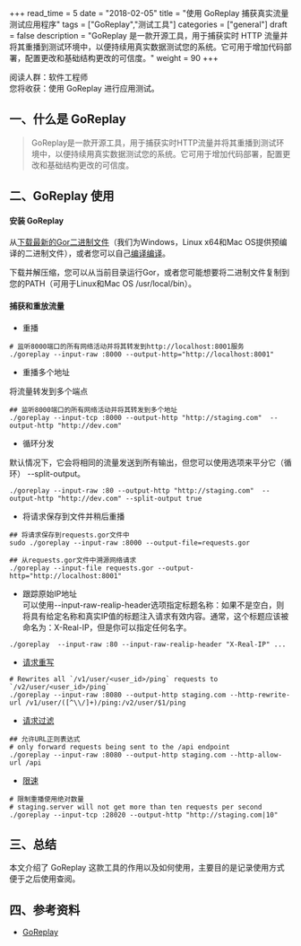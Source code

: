 
+++
read_time = 5
date = "2018-02-05"
title = "使用 GoReplay 捕获真实流量测试应用程序"
tags = ["GoReplay","测试工具"]
categories = ["general"]
draft = false
description = "GoReplay 是一款开源工具，用于捕获实时 HTTP 流量并将其重播到测试环境中，以便持续用真实数据测试您的系统。它可用于增加代码部署，配置更改和基础结构更改的可信度。"
weight = 90
+++

阅读人群：软件工程师   
您将收获：使用 GoReplay 进行应用测试。


## 一、什么是 GoReplay

> GoReplay是一款开源工具，用于捕获实时HTTP流量并将其重播到测试环境中，以便持续用真实数据测试您的系统。它可用于增加代码部署，配置更改和基础结构更改的可信度。

## 二、GoReplay 使用

#### 安装 GoReplay

从[下载最新的Gor二进制文件](https://github.com/buger/gor/releases)（我们为Windows，Linux x64和Mac OS提供预编译的二进制文件），或者您可以自己[编译编译](https://github.com/buger/goreplay/wiki/Compilation)。

下载并解压缩，您可以从当前目录运行Gor，或者您可能想要将二进制文件复制到您的PATH（可用于Linux和Mac OS /usr/local/bin）。

#### 捕获和重放流量

- 重播

```
# 监听8000端口的所有网络活动并将其转发到http://localhost:8001服务
./goreplay --input-raw :8000 --output-http="http://localhost:8001"

```
- 重播多个地址

将流量转发到多个端点
```
## 监听8000端口的所有网络活动并将其转发到多个地址
./goreplay --input-tcp :8000 --output-http "http://staging.com"  --output-http "http://dev.com"
```

- 循环分发

默认情况下，它会将相同的流量发送到所有输出，但您可以使用选项来平分它（循环） --split-output。
```
./goreplay --input-raw :80 --output-http "http://staging.com"  --output-http "http://dev.com" --split-output true
```


- 将请求保存到文件并稍后重播

```
## 将请求保存到requests.gor文件中
sudo ./goreplay --input-raw :8000 --output-file=requests.gor

## 从requests.gor文件中溯源网络请求
./goreplay --input-file requests.gor --output-http="http://localhost:8001"
```

- 跟踪原始IP地址  
可以使用--input-raw-realip-header选项指定标题名称：如果不是空白，则将具有给定名称和真实IP值的标题注入请求有效内容。通常，这个标题应该被命名为：X-Real-IP，但是你可以指定任何名字。


```
./goreplay  --input-raw :80 --input-raw-realip-header "X-Real-IP" ...
```

- [请求重写](https://github.com/buger/goreplay/wiki/Request-rewriting)

```
# Rewrites all `/v1/user/<user_id>/ping` requests to `/v2/user/<user_id>/ping`
./goreplay --input-raw :8080 --output-http staging.com --http-rewrite-url /v1/user/([^\\/]+)/ping:/v2/user/$1/ping
```

- [请求过滤](https://github.com/buger/goreplay/wiki/Request-filtering)


```
## 允许URL正则表达式
# only forward requests being sent to the /api endpoint
./goreplay --input-raw :8080 --output-http staging.com --http-allow-url /api
```
- [限速](https://github.com/buger/goreplay/wiki/Rate-limiting)

```
# 限制重播使用绝对数量
# staging.server will not get more than ten requests per second
./goreplay --input-tcp :28020 --output-http "http://staging.com|10"
```

## 三、总结
本文介绍了 GoReplay 这款工具的作用以及如何使用，主要目的是记录使用方式便于之后使用查阅。


## 四、参考资料
- [GoReplay](https://github.com/buger/goreplay/wiki)





